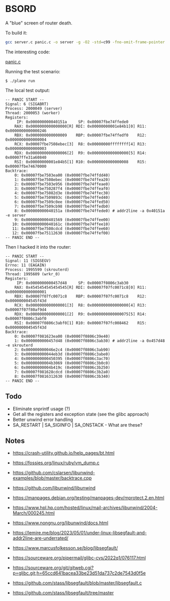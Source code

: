 # BSORD

A "blue" screen of router death.

To build it:

~~~ sh
gcc server.c panic.c -o server -g -O2 -std=c99 -fno-omit-frame-pointer -lunwind -Wall -Wextra
~~~

The interesting code:

[panic.c](panic.c)

Running the test scenario:

~~~
$ ./plano run
~~~

The local test output:

~~~
-- PANIC START --
Signal: 6 (SIGABRT)
Process: 2000049 (server)
Thread: 2000053 (worker)
Registers:
     IP: 0x000000000040151a     SP: 0x00007fbe74ffede0
    RAX: 0x0000000000000000[R] RDI: 0x00000000001e84b1[0] R11: 0x0000000000000246
    RBX: 0x0000000000000009    RBP: 0x00007fbe74ffedf0    R12: 0x0000000000000004
    RCX: 0x00007fbe7508ebec[3]  R8: 0x00000000ffffffff[4] R13: 0x0000000000000003
    RDX: 0x0000000000000006[2]  R9: 0x0000000000000000[5] R14: 0x00007ffe31a60840
    RSI: 0x00000000001e84b5[1] R10: 0x0000000000000008    R15: 0x00007fbe74670000
Backtrace:
    0: 0x00007fbe7503ea00 (0x00007fbe74ffdd40)
    1: 0x00007fbe7508ebec (0x00007fbe74ffea20)
    2: 0x00007fbe7503e956 (0x00007fbe74ffeae0)
    3: 0x00007fbe750287f4 (0x00007fbe74ffeaf0)
    4: 0x00007fbe75082d3e (0x00007fbe74ffec30)
    5: 0x00007fbe7509893c (0x00007fbe74ffed40)
    6: 0x00007fbe7509c0ee (0x00007fbe74ffed50)
    7: 0x00007fbe7509cb98 (0x00007fbe74ffedb0)
    8: 0x000000000040151a (0x00007fbe74ffede0) # addr2line -a 0x40151a -e server
    9: 0x0000000000401569 (0x00007fbe74ffee00)
   10: 0x000000000040161c (0x00007fbe74ffee10)
   11: 0x00007fbe7508cdcd (0x00007fbe74ffee60)
   12: 0x00007fbe75112630 (0x00007fbe74ffef00)
-- PANIC END --
~~~

Then I hacked it into the router:

~~~
-- PANIC START --
Signal: 11 (SIGSEGV)
Errno: 11 (EAGAIN)
Process: 1995599 (skrouterd)
Thread: 1995609 (wrkr_0)
Registers:
     IP: 0x0000000000457d48     SP: 0x00007f0806c3ab30
    RAX: 0x4545454545454545[R] RDI: 0x00007f07fc0071c8[0] R11: 0x0000000000000001
    RBX: 0x00007f07fc0071c8    RBP: 0x00007f07fc0071c8    R12: 0x000000004545f43d
    RCX: 0x0000000000000001[3]  R8: 0x0000000000000000[4] R13: 0x00007f07f80af9d4
    RDX: 0x0000000000000001[2]  R9: 0x0000000000000075[5] R14: 0x00007f0806c3abf0
    RSI: 0x00007f0806c3abf0[1] R10: 0x00007f07fc008462    R15: 0x000000004545f43d
Backtrace:
    0: 0x00007f081623ea00 (0x00007f0806c39e40)
    1: 0x0000000000457d48 (0x00007f0806c3ab30) # addr2line -a 0x457d48 -e skrouterd
    2: 0x000000000046e2c4 (0x00007f0806c3ab90)
    3: 0x000000000044eb3d (0x00007f0806c3abe0)
    4: 0x0000000000450395 (0x00007f0806c3ac70)
    5: 0x00000000004b3069 (0x00007f0806c3b0c0)
    6: 0x00000000004b419c (0x00007f0806c3b250)
    7: 0x00007f081628cdcd (0x00007f0806c3b2a0)
    8: 0x00007f0816312630 (0x00007f0806c3b340)
-- PANIC END --
~~~

## Todo

- Eliminate snprintf usage (?)
- Get all the registers and exception state (see the glibc approach)
- Better unwind error handling
- SA_RESTART | SA_SIGINFO | SA_ONSTACK - What are these?

## Notes

* https://crash-utility.github.io/help_pages/bt.html
* https://fossies.org/linux/ruby/vm_dump.c
* https://github.com/cslarsen/libunwind-examples/blob/master/backtrace.cpp
* https://github.com/libunwind/libunwind
* https://manpages.debian.org/testing/manpages-dev/mprotect.2.en.html
* https://www.hpl.hp.com/hosted/linux/mail-archives/libunwind/2004-March/000245.html
* https://www.nongnu.org/libunwind/docs.html

* https://lemire.me/blog/2023/05/01/under-linux-libsegfault-and-addr2line-are-underrated/
* https://www.marcusfolkesson.se/blog/libsegfault/
* https://sourceware.org/pipermail/glibc-cvs/2022q1/076117.html
* <https://sourceware.org/git/gitweb.cgi?p=glibc.git;h=65ccd641bacea33be23d51da737c2de7543d0f5e>

* https://github.com/stass/libsegfault/blob/master/libsegfault.c
* https://github.com/stass/libsegfault/tree/master
